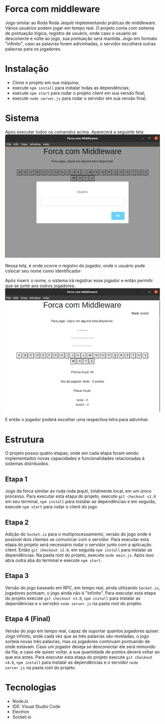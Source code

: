 # Forca com middleware
 Jogo similar ao Roda Roda Jequiti implementando práticas de middleware. Vários usuários podem jogar em tempo real. O projeto conta com sistema de pontuação lógica, registro de usuário, onde caso o usuário se desconecte e volte ao jogo, sua pontuação será mantida. Jogo em formato "infinito", caso as palavras forem adivinhadas, o servidor escolherá outras palavras para os jogadores.

# Instalação
* Clone o projeto em sua máquina;
* execute `npm install` para instalar todas as dependências;
* execute `npm start` para rodar o projeto client em sua versão final;
* execute `node server.js` para rodar o servidor em sua versão final;

# Sistema
Após executar todos os comandos acima. 
Aparecerá a seguinte tela: 
![alt text](https://github.com/VeigaLeo/Forca-com-middleware/blob/master/img/screen1.png)

Nessa tela, é onde ocorre o registro do jogador, onde o usuário pode colocar seu nome como identificador

Após inserir o nome, o sistema irá registrar esse jogador e então permitir que se junte aos outros jogadores:
![alt text](https://github.com/VeigaLeo/Forca-com-middleware/blob/master/img/screen2.png)

E então o jogador poderá escolher uma respectiva letra para adivinhar.

# Estrutura
O projeto possui quatro etapas, onde em cada etapa foram sendo implementados novas capacidades e funcionalidades relacionadas à sistemas distribuidos.
  ## Etapa 1
   Jogo da forca similiar ao roda roda jequti, totalmente local, em um único processo.
   Para executar esta etapa do projeto, execute `git checkout v1.0` em seu terminal, `npm install` para instalar as dependências e em seguida, execute `npm start` para rodar o client do jogo.
  ## Etapa 2
   Adição do `Socket.io` para o multiprocessamento, versão do jogo onde é possível dois clientes se comunicar com o servidor.
   Para executar esta etapa do projeto será necessário rodar o servidor junto com a aplicação client. Então `git checkout v2.0`, em seguida `npm install` para instalar as dependências. Na pasta root do projeto, execute `node main.js`. Após isso abra outra aba do terminal e execute `npm start`.
  ## Etapa 3
  Versão do jogo baseado em RPC, em tempo real, ainda utilizando `Socket.io`, jogadores pontuam, o jogo ainda não é "infinito".
  Para executar esta etapa do projeto execute `git checkout v3.0`, `npm install` para instalar as dependências e o servidor `node server.js` na pasta root do projeto.
  ## Etapa 4 (Final)
  Versão do jogo em tempo real, capaz de suportar quantos jogadores quiser. Jogo infinito, onde cada vez que as três palavras são reveladas, o jogo sorteia novas três palavras, mas os jogadores continuam pontuando de onde estavam. Caso um jogador deseja se desconectar ele será removido da fila, e caso ele quiser voltar, a sua quantidade de pontos deverá voltar ao que era antes.
  Para executar esta etapa do projeto execute `git checkout v4.0`, `npm install` para instalar as dependências e o servidor `node server.js` na pasta root do projeto.
  
# Tecnologias
- NodeJs
- IDE: Visual Studio Code
- Electron
- Socket.io
